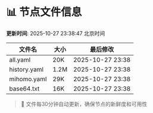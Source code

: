 # 📊 节点文件信息

**更新时间**: 2025-10-27 23:38:47 北京时间

| 文件名 | 大小 | 最后修改 |
|--------|------|----------|
| all.yaml | 20K | 2025-10-27 23:38 |
| history.yaml | 1.2M | 2025-10-27 23:38 |
| mihomo.yaml | 29K | 2025-10-27 23:38 |
| base64.txt | 16K | 2025-10-27 23:38 |

> 🔄 文件每30分钟自动更新，确保节点的新鲜度和可用性
